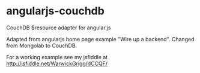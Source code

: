 angularjs-couchdb
=================

CouchDB $resource adapter for angular.js

Adapted from angularjs home page example "Wire up a backend". Changed from Mongolab to CouchDB.

For a working example see my jsfiddle at http://jsfiddle.net/WarwickGrigg/dCCQF/
